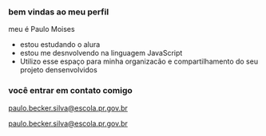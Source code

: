 ### bem vindas ao meu perfil 

meu é Paulo Moises

- estou estudando o alura 
- estou me desnvolvendo na linguagem JavaScript
- Utilizo esse espaço para minha organizacão e compartilhamento do seu projeto densenvolvidos

### você entrar em contato comigo

paulo.becker.silva@escola.pr.gov.br

paulo.becker.silva@escola.pr.gov.br
